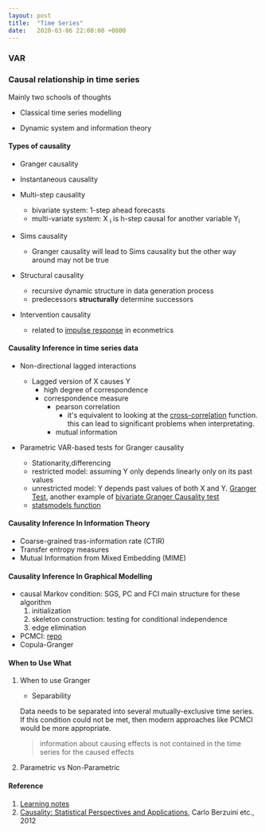 ```yaml
---
layout: post
title:  "Time Series"
date:   2020-03-06 22:00:00 +0800
---
```

### VAR

### Causal relationship in time series

Mainly two schools of thoughts

- Classical time series modelling

- Dynamic system and information theory 

#### Types of causality

- Granger causality
- Instantaneous causality
- Multi-step causality

  - bivariate system: 1-step ahead forecasts 
  - multi-variate system: X <sub>i</sub> is h-step causal for another variable Y<sub>i</sub>

- Sims causality

  - Granger causality will lead to Sims causality but the other way around may not be true

- Structural causality
 
  - recursive dynamic structure in data generation process
  - predecessors <b>structurally</b> determine successors

- Intervention causality

  - related to [impulse response](https://www.wikiwand.com/en/Impulse_response) in econmetrics 

#### Causality Inference in time series data

- Non-directional lagged interactions
  - Lagged version of X causes Y
    - high degree of correspondence
    - correspondence measure
      - pearson correlation
        - it's equivalent to looking at the [cross-correlation](https://www.wikiwand.com/en/Cross-correlation) function. this can lead to significant problems when interpretating.
      - mutual information

- Parametric VAR-based tests for Granger causality
  - Stationarity,differencing
  - restricted model: assuming Y only depends linearly only on its past values
  - unrestricted model: Y depends past values of both X and Y. [Granger Test](https://www.statisticshowto.datasciencecentral.com/granger-causality/), another example of [bivariate Granger Causality test](https://support.sas.com/rnd/app/ets/examples/granger/index.htm)
  - [statsmodels function](https://www.statsmodels.org/stable/generated/statsmodels.tsa.stattools.grangercausalitytests.html#statsmodels.tsa.stattools.grangercausalitytests)

#### Causality Inference In Information Theory

- Coarse-grained tras-information rate (CTIR)
- Transfer entropy measures 
- Mutual Information from Mixed Embedding (MIME)

#### Causality Inference In Graphical Modelling

- causal Markov condition: SGS, PC and FCI
  main structure for these algorithm
  1. initialization
  2. skeleton construction: testing for conditional independence 
  3. edge elimination
- PCMCI: [repo](https://github.com/jakobrunge/tigramite)
- Copula-Granger

#### When to Use What

1. When to use Granger

   - Separability

   Data needs to be separated into several mutually-exclusive time series. If this condition could not be met, then modern approaches like PCMCI would be more appropriate.
   
   > information about causing effects is not contained in the time series for the caused effects

2. Parametric vs Non-Parametric


#### Reference

1. [Learning notes](https://www.notion.so/bobzeng/Time-Series-de89af1b5fa04d8690ab90b39c62548c)
2. [Causality: Statistical Perspectives and Applications](https://onlinelibrary.wiley.com/doi/book/10.1002/9781119945710), Carlo Berzuini etc., 2012
